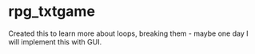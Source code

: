 # rpg_txtgame

Created this to learn more about loops, breaking them - maybe one day I will implement this with GUI. 

